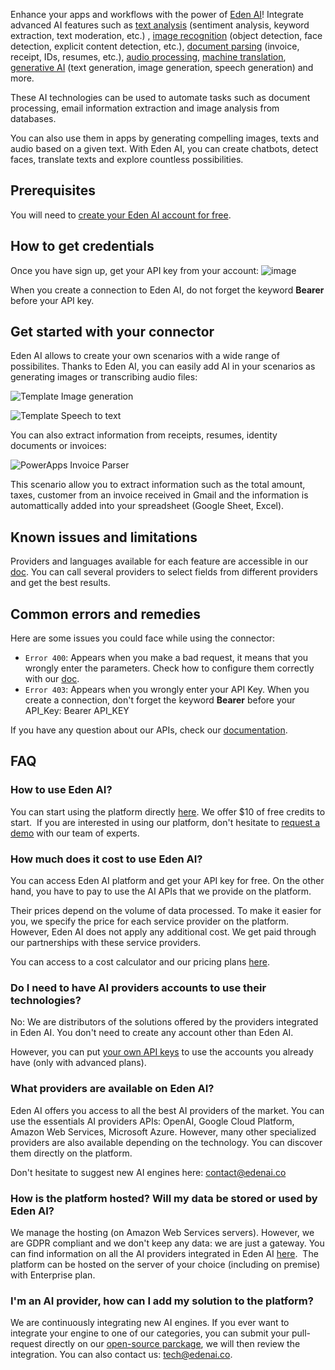 Enhance your apps and workflows with the power of [Eden AI](https://www.edenai.co/)! Integrate advanced AI features such as [text analysis](https://www.edenai.co/technologies/text) (sentiment analysis, keyword extraction, text moderation, etc.) , [image recognition](https://www.edenai.co/technologies/image) (object detection, face detection, explicit content detection, etc.), [document parsing](https://www.edenai.co/technologies/ocr-document-parsing) (invoice, receipt, IDs, resumes, etc.), [audio processing](https://www.edenai.co/technologies/speech), [machine translation](https://www.edenai.co/technologies/translation), [generative AI](https://www.edenai.co/technologies/generative-ai) (text generation, image generation, speech generation) and more.

These AI technologies can be used to automate tasks such as document processing, email information extraction and image analysis from databases.

You can also use them in apps by generating compelling images, texts and audio based on a given text. With Eden AI, you can create chatbots, detect faces, translate texts and explore countless possibilities.

## Prerequisites

You will need to [create your Eden AI account for free](https://app.edenai.run/user/register?referral=power-apps).

## How to get credentials

Once you have sign up, get your API key from your account:
![image](https://github-production-user-asset-6210df.s3.amazonaws.com/118369217/249094643-25b32eb7-07e8-4dc3-a56a-4b6caf08d5a7.png)

When you create a connection to Eden AI, do not forget the keyword **Bearer** before your API key.

## Get started with your connector

Eden AI allows to create your own scenarios with a wide range of possibilites.
Thanks to Eden AI, you can easily add AI in your scenarios as generating images or transcribing audio files:

![Template Image generation](https://github-production-user-asset-6210df.s3.amazonaws.com/118369217/241994971-dcf971e1-1357-46b4-8810-a403f1a6052c.png?X-Amz-Algorithm=AWS4-HMAC-SHA256&X-Amz-Credential=AKIAIWNJYAX4CSVEH53A%2F20230627%2Fus-east-1%2Fs3%2Faws4_request&X-Amz-Date=20230627T095018Z&X-Amz-Expires=300&X-Amz-Signature=9788fa45e72de7bb9ec3935ee9a86f78642cd9b3202afdf14f631e7c63cdcc5b&X-Amz-SignedHeaders=host&actor_id=118369217&key_id=0&repo_id=647294400)

![Template Speech to text](https://github-production-user-asset-6210df.s3.amazonaws.com/118369217/241995402-fe6095cb-09db-4b18-a167-22ed6725b9c2.png?X-Amz-Algorithm=AWS4-HMAC-SHA256&X-Amz-Credential=AKIAIWNJYAX4CSVEH53A%2F20230627%2Fus-east-1%2Fs3%2Faws4_request&X-Amz-Date=20230627T095242Z&X-Amz-Expires=300&X-Amz-Signature=a7385ac15a7c3ccac434ab24d14e61790ee2b05c171135a28b5735263e6f9fa4&X-Amz-SignedHeaders=host&actor_id=118369217&key_id=0&repo_id=647294400)

You can also extract information from receipts, resumes, identity documents or invoices:

![PowerApps Invoice Parser](https://github-production-user-asset-6210df.s3.amazonaws.com/118369217/241995135-6cea8a94-02a1-4c86-ae95-e4df20c81ffe.png?X-Amz-Algorithm=AWS4-HMAC-SHA256&X-Amz-Credential=AKIAIWNJYAX4CSVEH53A%2F20230627%2Fus-east-1%2Fs3%2Faws4_request&X-Amz-Date=20230627T095307Z&X-Amz-Expires=300&X-Amz-Signature=2749ea4963e0cf4de882518e0df8f4ff6259a2edeeb45fab3330814683e189c4&X-Amz-SignedHeaders=host&actor_id=118369217&key_id=0&repo_id=647294400)

This scenario allow you to extract information such as the total amount, taxes, customer from an invoice received in Gmail and the information is automattically added into your spreadsheet (Google Sheet, Excel).

## Known issues and limitations

Providers and languages available for each feature are accessible in our [doc](https://docs.edenai.co/reference/start-your-ai-journey-with-edenai). You can call several providers to select fields from different providers and get the best results.

## Common errors and remedies

Here are some issues you could face while using the connector:
* `Error 400`: Appears when you make a bad request, it means that you wrongly enter the parameters. Check how to configure them correctly with our [doc](https://docs.edenai.co/reference/start-your-ai-journey-with-edenai).
* `Error 403`: Appears when you wrongly enter your API Key. When you create a connection, don't forget the keyword **Bearer** before your API_Key: Bearer API_KEY

If you have any question about our APIs, check our [documentation](https://docs.edenai.co/reference/start-your-ai-journey-with-edenai).

## FAQ

### How to use Eden AI?

You can start using the platform directly [here](https://app.edenai.run/user/register?referral=power-apps). We offer $10 of free credits to start.
‍
If you are interested in using our platform, don't hesitate to [request a demo](https://www.edenai.co/contact?referral=power-apps) with our team of experts.
‍

### How much does it cost to use Eden AI?

You can access Eden AI platform and get your API key for free. On the other hand, you have to pay to use the AI APIs that we provide on the platform.

Their prices depend on the volume of data processed. To make it easier for you, we specify the price for each service provider on the platform. However, Eden AI does not apply any additional cost. We get paid through our partnerships with these service providers.

You can access to a cost calculator and our pricing plans [here](https://www.edenai.co/pricing?referral=power-apps).
‍
### Do I need to have AI providers accounts to use their technologies?

No: We are distributors of the solutions offered by the providers integrated in Eden AI. You don't need to create any account other than Eden AI.

However, you can put [your own API keys](https://app.edenai.run/admin/account/settings) to use the accounts you already have (only with advanced plans).

### What providers are available on Eden AI?

Eden AI offers you access to all the best AI providers of the market. You can use the essentials AI providers APIs: OpenAI, Google Cloud Platform, Amazon Web Services, Microsoft Azure. However, many other specialized providers are also available depending on the technology. You can discover them directly on the platform.

Don't hesitate to suggest new AI engines here: contact@edenai.co

### How is the platform hosted? Will my data be stored or used by Eden AI?

We manage the hosting (on Amazon Web Services servers). However, we are GDPR compliant and we don't keep any data: we are just a gateway. You can find information on all the AI providers integrated in Eden AI [here](https://www.edenai.co/providers?referral=power-apps).
‍
The platform can be hosted on the server of your choice (including on premise) with Enterprise plan.

### I'm an AI provider, how can I add my solution to the platform?

We are continuously integrating new AI engines. If you ever want to integrate your engine to one of our categories, you can submit your pull-request directly on our [open-source parckage](https://github.com/edenai/edenai-apis), we will then review the integration. You can also contact us: tech@edenai.co.
